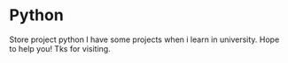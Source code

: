 # Python
Store project python
I have some projects when i learn in university.
Hope to help you!
Tks for visiting.
